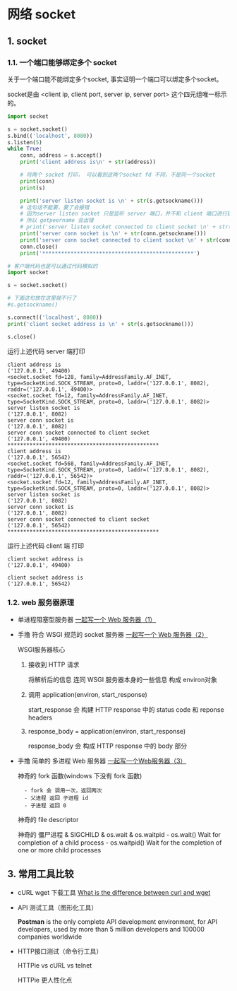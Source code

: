# 网络 socket

## 1. socket 
### 1.1. 一个端口能够绑定多个 socket
关于一个端口能不能绑定多个socket,
事实证明一个端口可以绑定多个socket。

socket是由 <client ip, client port, server ip, server port> 这个四元组唯一标示的。
``` python
import socket

s = socket.socket()
s.bind(('localhost', 8080))
s.listen(5)
while True:
    conn, address = s.accept()
    print('client address is\n' + str(address))

    # 将两个 socket 打印， 可以看到这两个socket fd 不同，不是同一个socket
    print(conn)
    print(s)

    print('server listen socket is \n' + str(s.getsockname()))
    # 这句话不能要，要了会报错
    # 因为server listen socket 只是监听 server 端口，并不和 client 端口进行链接，
    # 所以 getpeername 会出错
    # print('server listen socket connected to client socket \n' + str(s.getpeername()))
    print('server conn socket is \n' + str(conn.getsockname()))
    print('server conn socket connected to client socket \n' + str(conn.getpeername()))
    conn.close()
    print('************************************************')
```
``` python
# 客户端代码也是可以通过代码模拟的
import socket

s = socket.socket()

# 下面这句放在这里就不行了
#s.getsockname()

s.connect(('localhost', 8080))
print('client socket address is \n' + str(s.getsockname()))

s.close()
```


运行上述代码 server 端打印
```shell
client address is
('127.0.0.1', 49400)
<socket.socket fd=128, family=AddressFamily.AF_INET, type=SocketKind.SOCK_STREAM, proto=0, laddr=('127.0.0.1', 8082), raddr=('127.0.0.1', 49400)>
<socket.socket fd=12, family=AddressFamily.AF_INET, type=SocketKind.SOCK_STREAM, proto=0, laddr=('127.0.0.1', 8082)>
server listen socket is 
('127.0.0.1', 8082)
server conn socket is 
('127.0.0.1', 8082)
server conn socket connected to client socket 
('127.0.0.1', 49400)
************************************************
client address is
('127.0.0.1', 56542)
<socket.socket fd=568, family=AddressFamily.AF_INET, type=SocketKind.SOCK_STREAM, proto=0, laddr=('127.0.0.1', 8082), raddr=('127.0.0.1', 56542)>
<socket.socket fd=12, family=AddressFamily.AF_INET, type=SocketKind.SOCK_STREAM, proto=0, laddr=('127.0.0.1', 8082)>
server listen socket is 
('127.0.0.1', 8082)
server conn socket is 
('127.0.0.1', 8082)
server conn socket connected to client socket 
('127.0.0.1', 56542)
************************************************
```

运行上述代码 client 端 打印
```shell
client socket address is 
('127.0.0.1', 49400)

client socket address is 
('127.0.0.1', 56542)
```

### 1.2. web 服务器原理

- 单进程阻塞型服务器
[一起写一个 Web 服务器（1）](http://python.jobbole.com/81524/)
- 手撸 符合 WSGI 规范的 socket 服务器
[一起写一个 Web 服务器（2）](http://python.jobbole.com/81523/)
    
    WSGI服务器核心
    
    1. 接收到 HTTP 请求
        
        将解析后的信息 连同 WSGI 服务器本身的一些信息 构成 environ对象
    2. 调用 application(environ, start_response)

        start_response 会 构建 HTTP response 中的 status code 和 reponse headers
    3. response_body = application(environ, start_response)

        response_body 会 构成 HTTP response 中的 body 部分
- 手撸 简单的 多进程 Web 服务器
[一起写一个Web服务器（3）](http://python.jobbole.com/81820)
    
    神奇的 fork 函数(windows 下没有 fork 函数)
        
        - fork 会 调用一次，返回两次
        - 父进程 返回 子进程 id
        - 子进程 返回 0

    神奇的 file descriptor

    神奇的 僵尸进程 & SIGCHILD & os.wait & os.waitpid
        - os.wait()
            Wait for completion of a child process
        - os.waitpid()
            Wait for the completion of one or more child processes

## 3. 常用工具比较
- cURL wget 下载工具
[What is the difference between curl and wget](https://unix.stackexchange.com/questions/47434/what-is-the-difference-between-curl-and-wget)

- API 测试工具（图形化工具）
    
    **Postman** is the only complete API development environment, for API developers, used by more than 5 million developers and 100000 companies worldwide

-  HTTP接口测试（命令行工具）

    HTTPie vs cURL vs telnet
    
    HTTPie 更人性化点


